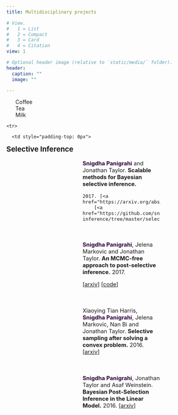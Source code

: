 ```yaml
---
title: Multidisciplinary projects 

# View.
#   1 = List
#   2 = Compact
#   3 = Card
#   4 = Citation
view: 1

# Optional header image (relative to `static/media/` folder).
header:
  caption: ""
  image: ""

---
```




<ul style="list-style-type:none;">
  <li>Coffee</li>
  <li>Tea</li>
  <li>Milk</li>
</ul>  





<table border="0", width="800px"> 

  <tbody> 
    
    <tr> 
      
      <td style="padding-top: 0px">
<div style="font-size: 14pt; font-weight: bold;"> Selective Inference </div>
<br>

<div style="margin-left: 200px; margin-right: 100px; text-align:left; font-size: 11pt;">
 <b><font color=#2B0539>Snigdha Panigrahi</font></b> and Jonathan Taylor.
    <b>Scalable methods for Bayesian selective inference.</b>

    2017. [<a href="https://arxiv.org/abs/1703.06176">arxiv</a>]
        [<a href="https://github.com/snigdhagit/selective-inference/tree/master/selection/bayesian">code</a>]

<br> <br> <b><font color=#2B0539>Snigdha Panigrahi</font></b>, Jelena Markovic and Jonathan Taylor.
<b> An MCMC-free approach to post-selective inference.</b> 2017.

[<a href="https://arxiv.org/abs/1703.06154">arxiv</a>]
[<a href="https://github.com/snigdhagit/selective-inference/tree/master/selection/approx_ci">code</a>]

<br><br> Xiaoying Tian Harris, <b><font color=#2B0539>Snigdha Panigrahi</font></b>, Jelena Markovic, Nan Bi and Jonathan Taylor.
    <b>Selective sampling after solving a convex problem.</b> 2016.
    [<a href="https://arxiv.org/abs/1609.05609">arxiv</a>]

<br><br><b><font color=#2B0539>Snigdha Panigrahi</font></b>, Jonathan Taylor and Asaf Weinstein.
    <b>Bayesian Post-Selection Inference in the Linear Model.</b> 2016.
    [<a href="https://arxiv.org/abs/1605.08824">arxiv</a>]    



</td> 

</tr> 

</tbody> 

</table> 

